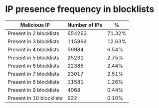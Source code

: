 # IP presence frequency in blocklists
| Malicious IP | Number of IPs | % |
|----|----|----|
| Present in 2 blocklists | 654263 | 71.32% |
| Present in 3 blocklists | 115894 | 12.63% |
| Present in 4 blocklists | 59984 | 6.54% |
| Present in 5 blocklists | 25231 | 2.75% |
| Present in 6 blocklists | 22385 | 2.44% |
| Present in 7 blocklists | 23017 | 2.51% |
| Present in 8 blocklists | 11581 | 1.26% |
| Present in 9 blocklists | 4068 | 0.44% |
| Present in 10 blocklists | 922 | 0.10% |
